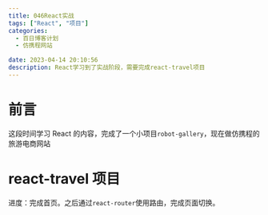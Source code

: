 ```yaml
---
title: 046React实战
tags: ["React", "项目"]
categories:
  - 百日博客计划
  - 仿携程网站

date: 2023-04-14 20:10:56
description: React学习到了实战阶段，需要完成react-travel项目
---
```


# 前言

这段时间学习 React 的内容，完成了一个小项目`robot-gallery`，现在做仿携程的旅游电商网站

# react-travel 项目

进度：完成首页。之后通过`react-router`使用路由，完成页面切换。
